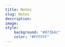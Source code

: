 ```yaml
---
title: Notes
slug: Notes
description: 
image: 
style:
    background: "#073b4c"
    color: "#FFFFFF"
---
```

